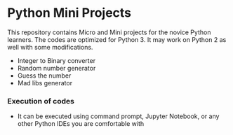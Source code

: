 # Python Mini Projects

This repository contains Micro and Mini projects for the novice Python learners. The codes are optimized for Python 3. It may work on Python 2 as well with some modifications.

- Integer to Binary converter
- Random number generator
- Guess the number
- Mad libs generator

### Execution of codes
- It can be executed using command prompt, Jupyter Notebook, or any other Python IDEs you are comfortable with

